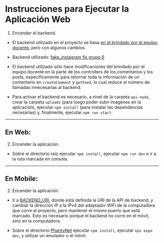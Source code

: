 # Instrucciones para Ejecutar la Aplicación Web

1. Encender el backend.

- El backend utilizado en el proyecto se basa [en el brindado por el equipo docente](https://github.com/bruno-argenta/fake_instagram.git), pero con algunos cambios.

- Backend utilizado: [fake_instagram fix grupo 6](https://github.com/nex0uy/fake_instagram-fix-g6.git)

- El backend utilizado sólo hace modificaciones del brindado por el equipo docente en la parte de los controllers de los comentarios y los posts, específicamente para retornar toda la información de un comentario en `createComment` y `getFeed`, lo cual reduce el número de llamadas innecesarias al backend.

- Para activar el backend es necesario, a nivel de la carpeta `api-node`, crear la carpeta `uploads` (para luego poder subir imágenes en la aplicación), ejecutar `npm install` (para instalar las dependencias necesarias) y, finalmente, ejecutar `npm run start`.

---

## En Web:

2. Encender la aplicación.

- Sobre el directorio raíz ejecutar `npm install`, ejecutar `npm run dev` e ir a la ruta marcada en consola.

---

## En Mobile:

2. Encender la aplicación.

- Ir a [BACKEND_URI](https://github.com/LuciaBonilla/2024_2_DWYM_Grupo6_Obligatorio_ReactNative/blob/main/PhantyNet/constants/BACKEND_URI.js), donde está definida la URI de la API de backend, y cambiar la dirección IP a la IPv4 del adaptador WiFi de la computadora que corre el proyecto, pero mantener el mismo puerto que está marcado. Esto es necesario porque el backend no corre en el móvil, sino en la computadora.

- Sobre el directorio [PhantyNet](https://github.com/LuciaBonilla/2024_2_DWYM_Grupo6_Obligatorio_ReactNative/tree/main/PhantyNet) ejecutar `npm install`, ejecutar `npx expo dev`, y utilizar un emulador o el móvil.